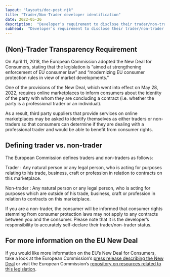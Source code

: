 ```yaml
---
layout: "layouts/doc-post.njk"
title: "Trader/Non-Trader developer identification"
date: 2022-05-26
description:  "Developer’s requirement to disclose their trader/non-trader status."
subhead:  "Developer’s requirement to disclose their trader/non-trader status."
---
```


## (Non)-Trader Transparency Requirement

On April 11, 2018, the European Commission adopted the New Deal for Consumers, stating that the
legislation is “aimed at strengthening enforcement of EU consumer law” and “modernizing EU consumer
protection rules in view of market developments.”

One of the provisions of the New Deal, which went into effect on May 28, 2022, requires online
marketplaces to inform consumers about the identity of the party with whom they are concluding a
contract (i.e. whether the party is a professional trader or an individual).

As a result, third party suppliers that provide services on online marketplaces may be asked to
identify themselves as either traders or non-traders so that consumers can determine if they are
dealing with a professional trader and would be able to benefit from consumer rights.

## Defining trader vs. non-trader

The European Commission defines traders and non-traders as follows:

Trader
: Any natural person or any legal person, who is acting for purposes relating to his trade,
business, craft or profession in relation to contracts on this marketplace.

Non-trader
: Any natural person or any legal person, who is acting for purposes which are outside of
his trade, business, craft or profession in relation to contracts on this marketplace.

If you are a non-trader, the consumer will be informed that consumer rights stemming from consumer
protection laws may not apply to any contracts between you and the consumer.  Please note that it is
the developer’s responsibility to accurately self-declare their trader/non-trader status.

## For more information on the EU New Deal 

If you would like more information on the EU’s New Deal for Consumers, take a look at the European
Commission’s [press release describing the New Deal][press-release-new-deal] or visit the European
Commission’s [repository on resources related to this legislation][related-resources].


[press-release-new-deal]: https://ec.europa.eu/commission/presscorner/detail/en/IP_18_3041
[related-resources]: https://ec.europa.eu/newsroom/just/items/620435/en
